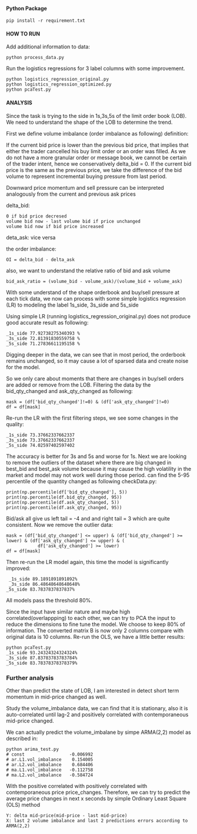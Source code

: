 
#### Python Package
    pip install -r requirement.txt

#### HOW TO RUN
Add additional information to data:
    
    python process_data.py

Run the logistics regressions for 3 label columns with some improvement.
    
    python logistics_regression_original.py
    python logistics_regression_optimized.py
    python pcaTest.py
    
#### ANALYSIS

Since the task is trying to the side in 1s,3s,5s of the limit order book (LOB).
We need to understand the shape of the LOB to determine the trend.

First we define volume imbalance (order imbalance as following) definition:

If the current bid price is lower than the previous bid price, that implies that either the trader cancelled his buy
limit order or an order was filled. As we do not have a more granular order
or message book, we cannot be certain of the trader intent, hence we conservatively
delta_bid = 0. If the current bid price is the same as the previous price, we take
the difference of the bid volume to represent incremental buying pressure from last period.

Downward price momentum and sell pressure can be interpreted analogously
from the current and previous ask prices

delta_bid:
  
    0 if bid price decresed
    volume bid now - last volume bid if price unchanged
    volume bid now if bid price increased

deta_ask: vice versa

the order imbalance:
    
    OI = delta_bid - delta_ask
   

also, we want to understand the relative ratio of bid and ask volume

    bid_ask_ratio = (volume_bid - volume_ask)/(volume_bid + volume_ask)    

With some understand of the shape orderbook and buy/sell pressure at each tick data, we now can process with some simple logistics regression (LR) to modeling the label 1s_side, 3s_side and 5s_side

Using simple LR (running logistics_regression_original.py) does not produce good accurate result as following:
    
    _1s_side 77.92738275340393 %
    _3s_side 72.81391830559758 %
    _5s_side 71.27836611195158 %

Digging deeper in the data, we can see that in most period, the orderbook remains unchanged, so it may cause a lot of sparsed data and create noise for the model.

So we only care about moments that there are changes in buy/sell orders are added or remove from the LOB. Filtering the data by the bid_qty_changed and ask_qty_changed as following:

    mask = (df['bid_qty_changed']!=0) & (df['ask_qty_changed']!=0)
    df = df[mask]
    
Re-run the LR with the first filtering steps, we see some changes in the quality:
    
    _1s_side 73.37662337662337
    _3s_side 73.37662337662337
    _5s_side 74.02597402597402

The accuracy is better for 3s and 5s and worse for 1s. Next we are looking to remove the outliers of the dataset where there are big changed in best_bid and best_ask volume because it may cause the high volatility in the market and model may not work well during those period. can find the 5-95 percentile of the quantity changed as following checkData.py:

    print(np.percentile(df['bid_qty_changed'], 5))
    print(np.percentile(df.bid_qty_changed, 95))
    print(np.percentile(df.ask_qty_changed, 5))
    print(np.percentile(df.ask_qty_changed, 95))
 
 Bid/ask all give us left tail =  -4 and and right tail = 3 which are quite consistent. Now we remove the outlier data:
 
    mask = (df['bid_qty_changed'] <= upper) & (df['bid_qty_changed'] >= lower) & (df['ask_qty_changed'] <= upper) & (
                df['ask_qty_changed'] >= lower)
    df = df[mask]
    
Then re-run the LR model again, this time the model is significantly improved:
    
     _1s_side 89.1891891891892%
     _3s_side 86.48648648648648%
    _5s_side 83.7837837837837%
    
All models pass the threshold 80%.

Since the input have similar nature and maybe high correlated(overlappping) to each other, we can try to PCA the input to reduce the dimensions to fine tune the model. We choose to keep 80% of information. The converted matrix B is now only 2 columns compare with original data is 10 columns. Re-run the OLS, we have a little better results:

    python pcaTest.py
    _1s_side 93.24324324324324%
    _3s_side 87.83783783783784%
    _5s_side 83.78378378378379%




### Further analysis


Other than predict the state of LOB, I am interested in detect short term momentum in mid-price changed as well.

Study the volume_imbalance data, we can find that it is stationary, also it is auto-correlated until lag-2 and positively correlated with contemporaneous mid-price
changed.

We can actually predict the volume_imbalane by simpe ARMA(2,2) model as described in:

    python arima_test.py
    # const                 -0.006992
    # ar.L1.vol_imbalance    0.154005
    # ar.L2.vol_imbalance    0.684406
    # ma.L1.vol_imbalance   -0.112758
    # ma.L2.vol_imbalance   -0.584724
    
With the positive correlated with positively correlated with contemporaneous price price_changes. Therefore, we can try  to predict the average price changes in next x seconds by simple Ordinary Least Square (OLS) method

    Y: delta mid-price(mid-price - last mid-price) 
    X: last 2 volume imbalance and last 2 predictions errors according to ARMA(2,2)
